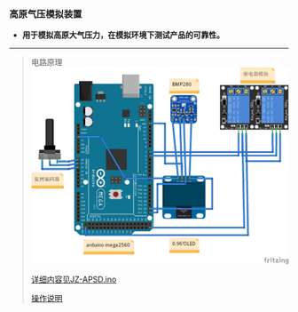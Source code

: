 ### 高原气压模拟装置 ###
* __用于模拟高原大气压力，在模拟环境下测试产品的可靠性。__
---
> 电路原理
> ![ 电路原理](/APSD_bb.png)
> 
> [详细内容见JZ-APSD.ino](/JZ-APSD.ino)
> 
> [操作说明](https://shimo.im/docs/Y8nY2oTyeAoOTrNK/)
